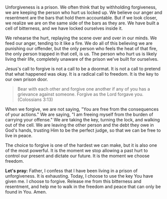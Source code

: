 Unforgiveness is a prison. We often think that by withholding forgiveness, we are keeping the person who hurt us locked up. We believe our anger and resentment are the bars that hold them accountable. But if we look closer, we realize we are on the same side of the bars as they are. We have built a cell of bitterness, and we have locked ourselves inside it.

We rehearse the hurt, replaying the scene over and over in our minds. We feed our anger, tending to it like a fire. We do all of this believing we are punishing our offender, but the only person who feels the heat of that fire, the only person trapped in that cell, is us. The person who hurt us is likely living their life, completely unaware of the prison we've built for ourselves.

Jesus's call to forgive is not a call to be a doormat. It is not a call to pretend that what happened was okay. It is a radical call to freedom. It is the key to our own prison door.

> Bear with each other and forgive one another if any of you has a grievance against someone. Forgive as the Lord forgave you. (Colossians 3:13)

When we forgive, we are not saying, "You are free from the consequences of your actions." We are saying, "I am freeing myself from the burden of carrying your offense." We are taking the key, turning the lock, and walking out of the cell. We are leaving the other person and the debt they owe in God's hands, trusting Him to be the perfect judge, so that we can be free to live in peace.

The choice to forgive is one of the hardest we can make, but it is also one of the most powerful. It is the moment we stop allowing a past hurt to control our present and dictate our future. It is the moment we choose freedom.

**Let's pray:**
Father, I confess that I have been living in a prison of unforgiveness. It is exhausting. Today, I choose to use the key You have given me. I choose to forgive. Release me from this bitterness and resentment, and help me to walk in the freedom and peace that can only be found in You. Amen.
